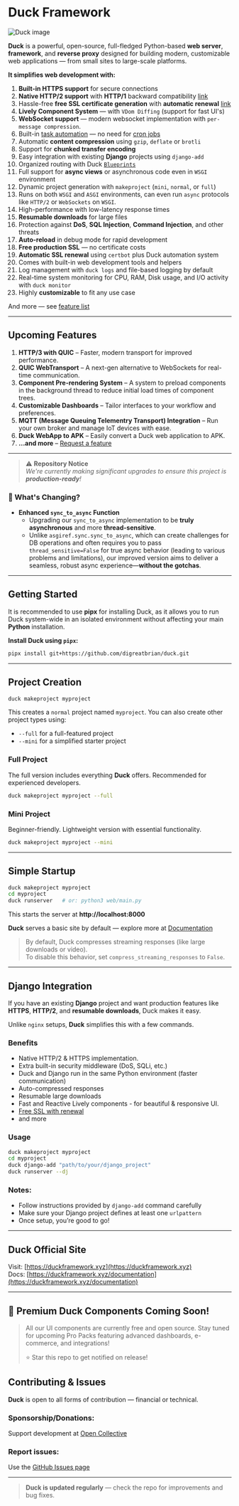 # Duck Framework
![Duck image](./images/duck-cover.png)

**Duck** is a powerful, open-source, full-fledged Python-based **web server**, **framework**, and **reverse proxy** designed for building modern, customizable web applications — from small sites to large-scale platforms.  

**It simplifies web development with:**

1. **Built-in HTTPS support** for secure connections  
2. **Native HTTP/2 support** with **HTTP/1** backward compatibility [link](https://duckframework.xyz/documentation/http2_support.html)  
3. Hassle-free **free SSL certificate generation** with **automatic renewal** [link](https://duckframework.xyz/documentation/free_ssl_certificate.html)  
4. **Lively Component System** — with `VDom Diffing` (support for fast UI's) 
5. **WebSocket support** — modern websocket implementation with `per-message compression`.
6. Built-in [task automation](https://duckframework.xyz/documentation/automations.html) — no need for [cron jobs](https://en.m.wikipedia.org/wiki/Cron)  
7. Automatic **content compression** using `gzip`, `deflate` or `brotli`
8. Support for **chunked transfer encoding**  
9. Easy integration with existing **Django** projects using `django-add`  
10. Organized routing with Duck [`Blueprints`](https://duckframework.xyz/documentation/blueprints.html)
11. Full support for **async views** or asynchronous code even in `WSGI` environment
12. Dynamic project generation with `makeproject` (`mini`, `normal`, or `full`)  
13. Runs on both `WSGI` and `ASGI` environments, can even run `async` protocols like `HTTP/2` or `WebSockets` on `WSGI`.  
14. High-performance with low-latency response times  
15. **Resumable downloads** for large files  
16. Protection against **DoS**, **SQL Injection**, **Command Injection**, and other threats  
17. **Auto-reload** in debug mode for rapid development  
18. **Free production SSL** — no certificate costs  
19. **Automatic SSL renewal** using `certbot` plus Duck automation system
20. Comes with built-in web development tools and helpers  
21. Log management with `duck logs` and file-based logging by default  
22. Real-time system monitoring for CPU, RAM, Disk usage, and I/O activity with `duck monitor`
23. Highly **customizable** to fit any use case  

And more — see [feature list](https://duckframework.xyz/features)

---

## Upcoming Features

1. **HTTP/3 with QUIC** – Faster, modern transport for improved performance.  
2. **QUIC WebTransport** – A next-gen alternative to WebSockets for real-time communication.  
3. **Component Pre-rendering System** – A system to preload components in the background thread to reduce initial load times of component trees.
4. **Customizable Dashboards** – Tailor interfaces to your workflow and preferences.  
5. **MQTT (Message Queuing Telementry Transport) Integration** – Run your own broker and manage IoT devices with ease.  
6. **Duck WebApp to APK** – Easily convert a Duck web application to APK.
6. **...and more** – [Request a feature](./feature_request.md)

---

> ⚠️ **Repository Notice**  
> _We're currently making significant upgrades to ensure this project is **production-ready**!_


### 🚀 What's Changing?

- **Enhanced `sync_to_async` Function**
  - Upgrading our `sync_to_async` implementation to be **truly asynchronous** and more **thread-sensitive**.
  - Unlike `asgiref.sync.sync_to_async`, which can create challenges for DB operations and often requires you to pass `thread_sensitive=False` for true async behavior (leading to various problems and limitations), our improved version aims to deliver a seamless, robust async experience—**without the gotchas**.

---

## Getting Started

It is recommended to use **pipx** for installing Duck, as it allows you to run Duck system-wide in an isolated environment without affecting your main **Python** installation.  

**Install Duck using `pipx`:**

```sh
pipx install git+https://github.com/digreatbrian/duck.git
```

---

## Project Creation

```sh
duck makeproject myproject
```

This creates a `normal` project named `myproject`. You can also create other project types using:

- `--full` for a full-featured project  
- `--mini` for a simplified starter project

### Full Project

The full version includes everything **Duck** offers. Recommended for experienced developers.

```sh
duck makeproject myproject --full
```

### Mini Project

Beginner-friendly. Lightweight version with essential functionality.

```sh
duck makeproject myproject --mini
```

---

## Simple Startup

```sh
duck makeproject myproject
cd myproject
duck runserver   # or: python3 web/main.py
```

This starts the server at **http://localhost:8000**   

**Duck** serves a basic site by default — explore more at [Documentation](https://duckframework.xyz/documentation)

> By default, Duck compresses streaming responses (like large downloads or video).  
> To disable this behavior, set `compress_streaming_responses` to `False`.

---

## Django Integration

If you have an existing **Django** project and want production features like **HTTPS**, **HTTP/2**, and **resumable downloads**, Duck makes it easy.  

Unlike `nginx` setups, **Duck** simplifies this with a few commands.

### Benefits

- Native HTTP/2 & HTTPS implementation. 
- Extra built-in security middleware (DoS, SQLi, etc.)  
- Duck and Django run in the same Python environment (faster communication)  
- Auto-compressed responses  
- Resumable large downloads  
- Fast and Reactive Lively components - for beautiful & responsive UI.
- [Free SSL with renewal](https://duckframework.xyz/documentation/free_ssl_certificate.html)
- and more

### Usage

```sh
duck makeproject myproject
cd myproject
duck django-add "path/to/your/django_project"
duck runserver --dj
```

### Notes:

- Follow instructions provided by `django-add` command carefully  
- Make sure your Django project defines at least one `urlpattern`  
- Once setup, you’re good to go!

---

## Duck Official Site

Visit: [https://duckframework.xyz](https://duckframework.xyz)    
Docs: [https://duckframework.xyz/documentation](https://duckframework.xyz/documentation)

---

## 🚀 Premium Duck Components Coming Soon!
>  
> All our UI components are currently free and open source. Stay tuned for upcoming Pro Packs featuring advanced dashboards, e-commerce, and integrations!
>
> ⭐ Star this repo to get notified on release!


## Contributing & Issues

**Duck** is open to all forms of contribution — financial or technical.

### Sponsorship/Donations:  

Support development at [Open Collective](https://opencollective.com/duckframework/contribute)  

### Report issues:  

Use the [GitHub Issues page](https://github.com/duckframework/duck/issues)

---

> **Duck is updated regularly** — check the repo for improvements and bug fixes.
